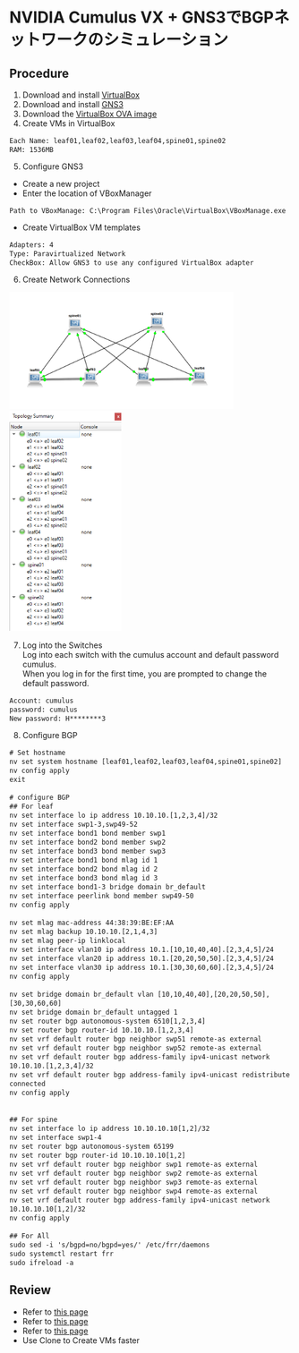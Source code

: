 # NVIDIA Cumulus VX + GNS3でBGPネットワークのシミュレーション

## Procedure
1. Download and install [VirtualBox](https://www.virtualbox.org/)
2. Download and install [GNS3](https://www.gns3.com/software)
3. Download the [VirtualBox OVA image](https://www.nvidia.com/en-us/networking/ethernet-switching/cumulus-vx/)
4. Create VMs in VirtualBox  
```
Each Name: leaf01,leaf02,leaf03,leaf04,spine01,spine02
RAM: 1536MB
```

5. Configure GNS3  
- Create a new project
- Enter the location of VBoxManager
```
Path to VBoxManage: C:\Program Files\Oracle\VirtualBox\VBoxManage.exe
```
- Create VirtualBox VM templates
```
Adapters: 4
Type: Paravirtualized Network
CheckBox: Allow GNS3 to use any configured VirtualBox adapter
```

6. Create Network Connections  

<img src="images/spineleaf_network.png" width="400">

<img src="images/spineleaf_topology.png" width="200">

7. Log into the Switches  
Log into each switch with the cumulus account and default password cumulus.  
When you log in for the first time, you are prompted to change the default password.  
```
Account: cumulus
password: cumulus
New password: H********3
```

8. Configure BGP
```
# Set hostname
nv set system hostname [leaf01,leaf02,leaf03,leaf04,spine01,spine02]
nv config apply
exit

# configure BGP
## For leaf
nv set interface lo ip address 10.10.10.[1,2,3,4]/32
nv set interface swp1-3,swp49-52
nv set interface bond1 bond member swp1
nv set interface bond2 bond member swp2
nv set interface bond3 bond member swp3
nv set interface bond1 bond mlag id 1
nv set interface bond2 bond mlag id 2
nv set interface bond3 bond mlag id 3
nv set interface bond1-3 bridge domain br_default 
nv set interface peerlink bond member swp49-50
nv config apply

nv set mlag mac-address 44:38:39:BE:EF:AA
nv set mlag backup 10.10.10.[2,1,4,3]
nv set mlag peer-ip linklocal
nv set interface vlan10 ip address 10.1.[10,10,40,40].[2,3,4,5]/24
nv set interface vlan20 ip address 10.1.[20,20,50,50].[2,3,4,5]/24
nv set interface vlan30 ip address 10.1.[30,30,60,60].[2,3,4,5]/24
nv config apply

nv set bridge domain br_default vlan [10,10,40,40],[20,20,50,50],[30,30,60,60]
nv set bridge domain br_default untagged 1
nv set router bgp autonomous-system 6510[1,2,3,4]
nv set router bgp router-id 10.10.10.[1,2,3,4]
nv set vrf default router bgp neighbor swp51 remote-as external
nv set vrf default router bgp neighbor swp52 remote-as external
nv set vrf default router bgp address-family ipv4-unicast network 10.10.10.[1,2,3,4]/32
nv set vrf default router bgp address-family ipv4-unicast redistribute connected
nv config apply


## For spine
nv set interface lo ip address 10.10.10.10[1,2]/32
nv set interface swp1-4
nv set router bgp autonomous-system 65199
nv set router bgp router-id 10.10.10.10[1,2]
nv set vrf default router bgp neighbor swp1 remote-as external
nv set vrf default router bgp neighbor swp2 remote-as external
nv set vrf default router bgp neighbor swp3 remote-as external
nv set vrf default router bgp neighbor swp4 remote-as external
nv set vrf default router bgp address-family ipv4-unicast network 10.10.10.10[1,2]/32
nv config apply

## For All
sudo sed -i 's/bgpd=no/bgpd=yes/' /etc/frr/daemons
sudo systemctl restart frr
sudo ifreload -a
```



## Review
- Refer to [this page](https://docs.nvidia.com/networking-ethernet-software/cumulus-vx/VirtualBox-and-GNS3/)
- Refer to [this page](https://docs.nvidia.com/networking-ethernet-software/cumulus-linux-52/Layer-3/Border-Gateway-Protocol-BGP/Configuration-Example/)
- Refer to [this page](https://docs.nvidia.com/networking-ethernet-software/cumulus-linux-52/Layer-3/Border-Gateway-Protocol-BGP/Troubleshooting/)
- Use Clone to Create VMs faster
